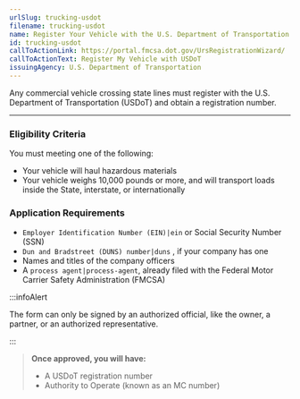 ```yaml
---
urlSlug: trucking-usdot
filename: trucking-usdot
name: Register Your Vehicle with the U.S. Department of Transportation
id: trucking-usdot
callToActionLink: https://portal.fmcsa.dot.gov/UrsRegistrationWizard/
callToActionText: Register My Vehicle with USDoT
issuingAgency: U.S. Department of Transportation
---
```


Any commercial vehicle crossing state lines must register with the U.S. Department of Transportation (USDoT) and obtain a registration number.

---

### Eligibility Criteria

You must meeting one of the following:

- Your vehicle will haul hazardous materials
- Your vehicle weighs 10,000 pounds or more, and will transport loads inside the State, interstate, or internationally

### Application Requirements

- `Employer Identification Number (EIN)|ein` or Social Security Number (SSN)
- `Dun and Bradstreet (DUNS) number|duns` , if your company has one
- Names and titles of the company officers
- A `process agent|process-agent`, already filed with the Federal Motor Carrier Safety Administration (FMCSA)




:::infoAlert

The form can only be signed by an authorized official, like the owner, a partner, or an authorized representative.

:::

> **Once approved, you will have:**
>
> - A USDoT registration number
> - Authority to Operate (known as an MC number)
